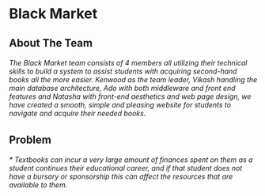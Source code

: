 # Black Market
## About The Team
###### The Black Market team consists of 4 members all utilizing their technical skills to build a system to assist students with acquiring second-hand books all the more easier. Kenwood as the team leader, Vikash handling the main database architecture, Ado with both middleware and front end features and Natasha with front-end aesthetics and web page design, we have created a smooth, simple and pleasing website for students to navigate and acquire their needed books.
## Problem
###### * Textbooks can incur a very large amount of finances spent on them as a student continues their educational career, and if that student does not have a bursary or sponsorship this can affect the resources that are available to them.